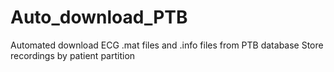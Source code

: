 # Auto_download_PTB
Automated download ECG .mat files and .info files from PTB database
Store recordings by patient partition
